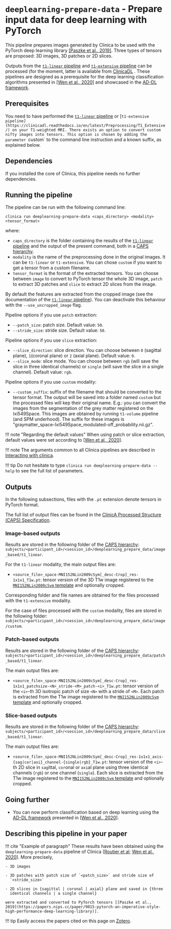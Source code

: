 # `deeplearning-prepare-data` - Prepare input data for deep learning with PyTorch

This pipeline prepares images generated by Clinica to be used with the PyTorch
deep learning library [[Paszke et al.,
2019]](https://papers.nips.cc/paper/9015-pytorch-an-imperative-style-high-performance-deep-learning-library).
Three types of tensors are proposed: 3D images, 3D patches or 2D slices.

Outputs from the [`t1-linear` pipeline](../T1_Linear) and [`t1-extensive`
pipeline](https://clinicadl.readthedocs.io/en/latest/Preprocessing/T1_Extensive/)
can be processed (for the moment, latter is available from
[ClinicaDL](https://clinicadl.readthedocs.io) . These pipelines are designed as
a prerequisite for the deep learning classification algorithms presented in
[[Wen et al., 2020](https://doi.org/10.1016/j.media.2020.101694)] and showcased
in the [AD-DL framework](https://github.com/aramis-lab/AD-DL).

## Prerequisites
<!-- Depending on the type of feature or the type of modality you want to use,
you will need to execute either the [`t1-linear` pipeline](../T1_Linear) , the
[`t1-volume` pipeline](../T1_Volume) and/or the [`pet-volume`
pipeline](../PET_Volume)  prior to running this pipeline. -->

You need to have performed the [`t1-linear` pipeline](../T1_Linear) or
[`t1-extensive
pipeline](https://clinicadl.readthedocs.io/en/latest/Preprocessing/T1_Extensive/)
on your T1-weighted MRI. There exists an option to convert custom nifty images
into tensors. This option is chosen by adding the parameter `custom` to the
command line instruction and a known suffix, as explained below. 


## Dependencies
If you installed the core of Clinica, this pipeline needs no further
dependencies.

## Running the pipeline
The pipeline can be run with the following command line:
```Text
clinica run deeplearning-prepare-data <caps_directory> <modality>  <tensor_format>
```
where:

- `caps_directory` is the folder containing the results of the [`t1-linear`
  pipeline](../T1_Linear) and the output of the present command, both in a
  [CAPS hierarchy](../../CAPS/Introduction).
- `modality` is the name of the preprocessing done in the original images. It
  can be `t1-linear` or `t1-extensive`. You can chose `custom` if you want to
  get a tensor from a custom filename.
- `tensor_format` is the format of the extracted tensors. You can choose
  between `image` to convert to PyTorch tensor the whole 3D image, `patch` to
  extract 3D patches and `slice` to extract 2D slices from the image.

By default the features are extracted from the cropped image (see the
documentation of the [`t1-linear` pipeline](../T1_Linear)). You can deactivate
this behaviour with the `--use_uncropped_image` flag.

Pipeline options if you use `patch` extraction:

- `--patch_size`: patch size. Default value: `50`.
- `--stride_size`:  stride size. Default value: `50`.

Pipeline options if you use `slice` extraction:

- `--slice_direction`: slice direction. You can choose between `0` (sagittal
  plane), `1`(coronal plane) or `2` (axial plane). Default value: `0`.
- `--slice_mode`: slice mode. You can choose between `rgb` (will save the slice
  in three identical channels) or `single` (will save the slice in a single
  channel). Default value: `rgb`.

Pipeline options if you use `custom` modality:

- `--custom_suffix`: suffix of the filename that should be converted to the
  tensor format. The output will be saved into a folder named `custom` but the
  processed files will kep their original name. E.g.: you can convert the
  images from the segmentation of the grey matter registered on the
  Ixi549Space. This images are obtained by running `t1-volume` pipeline (and
  SPM underhood). The suffix for these images is
  "graymatter_space-Ixi549Space_modulated-off_probability.nii.gz".


!!! note "Regarding the default values"
    When using patch or slice extraction, default values were set according to
    [[Wen et al., 2020](https://doi.org/10.1016/j.media.2020.101694)].

!!! note
    The arguments common to all Clinica pipelines are described in [Interacting
    with clinica](../InteractingWithClinica).

!!! tip
    Do not hesitate to type `clinica run deeplearning-prepare-data --help` to see
    the full list of parameters.


## Outputs
In the following subsections, files with the `.pt` extension denote tensors in
PyTorch format.

The full list of output files can be found in the [ClinicA Processed Structure
(CAPS)
Specification](../../CAPS/Specifications/#deeplearning-prepare-data-prepare-input-data-for-deep-learning-with-pytorch).

### Image-based outputs
Results are stored in the following folder of the [CAPS hierarchy](docs/CAPS):
`subjects/<participant_id>/<session_id>/deeplearning_prepare_data/image_based/t1_linear`.

For the `t1-linear` modality, the main output files are: 

- `<source_file>_space-MNI152NLin2009cSym[_desc-Crop]_res-1x1x1_T1w.pt`: tensor
  version of the 3D T1w image registered to the [`MNI152NLin2009cSym`
  template](https://bids-specification.readthedocs.io/en/stable/99-appendices/08-coordinate-systems.html)
  and optionally cropped.

Corresponding folder and file names are obtained for the files processed with the
`t1-extensive` modality.

For the case of files processed with the `custom` modality, files are stored in
the following folder:
`subjects/<participant_id>/<session_id>/deeplearning_prepare_data/image/custom`.

### Patch-based outputs

Results are stored in the following folder of the [CAPS hierarchy](docs/CAPS):
`subjects/<participant_id>/<session_id>/deeplearning_prepare_data/patch_based/t1_linear`.

The main output files are:

- `<source_file>_space-MNI152NLin2009cSym[_desc-Crop]_res-1x1x1_patchsize-<N>_stride-<M>_patch-<i>_T1w.pt`:
  tensor version of the `<i>`-th 3D isotropic patch of size `<N>` with a stride
  of `<M>`. Each patch is extracted from the T1w image registered to the
  [`MNI152NLin2009cSym`
  template](https://bids-specification.readthedocs.io/en/stable/99-appendices/08-coordinate-systems.html)
  and optionally cropped.

### Slice-based outputs

Results are stored in the following folder of the [CAPS hierarchy](docs/CAPS):
`subjects/<participant_id>/<session_id>/deeplearning_prepare_data/slice_based/t1_linear`.

The main output files are:

- `<source_file>_space-MNI152NLin2009cSym[_desc-Crop]_res-1x1x1_axis-{sag|cor|axi}_channel-{single|rgb}_T1w.pt`:
  tensor version of the `<i>`-th 2D slice in `sag`ittal, `cor`onal or `axi`al
  plane using three identical channels (`rgb`) or one channel (`single`). Each
  slice is extracted from the T1w image registered to the [`MNI152NLin2009cSym`
  template](https://bids-specification.readthedocs.io/en/stable/99-appendices/08-coordinate-systems.html)
  and optionally cropped.


## Going further

- You can now perform classification based on deep learning using the [AD-DL
  framework](https://github.com/aramis-lab/AD-DL) presented in [[Wen et al.,
  2020](https://doi.org/10.1016/j.media.2020.101694)].

## Describing this pipeline in your paper

!!! cite "Example of paragraph"
    These results have been obtained using the `deeplearning-prepare-data`
    pipeline of Clinica [[Routier et al](https://hal.inria.fr/hal-02308126/);
    [Wen et al., 2020](https://doi.org/10.1016/j.media.2020.101694)]. More
    precisely,

    - 3D images

    - 3D patches with patch size of `<patch_size>` and stride size of
      `<stride_size>`

    - 2D slices in {sagittal | coronal | axial} plane and saved in {three
      identical channels | a single channel}

    were extracted and converted to PyTorch tensors [[Paszke et al.,
    2019](https://papers.nips.cc/paper/9015-pytorch-an-imperative-style-high-performance-deep-learning-library)].


!!! tip
    Easily access the papers cited on this page on
    [Zotero](https://www.zotero.org/groups/2240070/clinica_aramislab/collections/8B2R2826).
